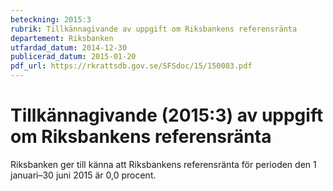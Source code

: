 ```yaml
---
beteckning: 2015:3
rubrik: Tillkännagivande av uppgift om Riksbankens referensränta
departement: Riksbanken
utfardad_datum: 2014-12-30
publicerad_datum: 2015-01-20
pdf_url: https://rkrattsdb.gov.se/SFSdoc/15/150003.pdf
---
```


# Tillkännagivande (2015:3) av uppgift om Riksbankens referensränta

Riksbanken ger till känna att Riksbankens referensränta för perioden den 1 januari–30 juni 2015 är 0,0 procent.